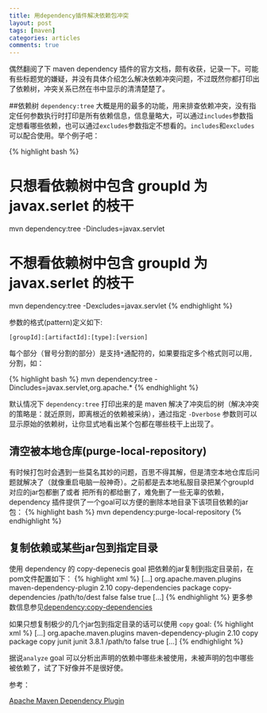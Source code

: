 ```yaml
---
title: 用dependency插件解决依赖包冲突
layout: post
tags: [maven]
categories: articles
comments: true
---
```


偶然翻阅了下 maven dependency 插件的官方文档，颇有收获，记录一下。可能有些标题党的嫌疑，并没有具体介绍怎么解决依赖冲突问题，不过既然你都打印出了依赖树，冲突关系已然在书中显示的清清楚楚了。

##依赖树
`dependency:tree` 大概是用的最多的功能，用来排查依赖冲突，没有指定任何参数执行时打印是所有依赖信息，信息量略大，可以通过`includes`参数指定想看哪些依赖，也可以通过`excludes`参数指定不想看的。`includes`和`excludes`可以配合使用。举个例子吧：

{% highlight bash %}
# 只想看依赖树中包含 groupId 为 javax.serlet 的枝干
mvn dependency:tree -Dincludes=javax.servlet
# 不想看依赖树中包含 groupId 为 javax.serlet 的枝干
mvn dependency:tree -Dexcludes=javax.servlet
{% endhighlight %}

参数的格式(pattern)定义如下:

`[groupId]:[artifactId]:[type]:[version]`

每个部分（冒号分割的部分）是支持`*`通配符的，如果要指定多个格式则可以用`,`分割，如：

{% highlight bash %}
mvn dependency:tree -Dincludes=javax.servlet,org.apache.*
{% endhighlight %}

默认情况下 `dependency:tree` 打印出来的是 maven
解决﻿了冲突后的树（解决冲突的策略是：就近原则，即离根近的依赖被采纳），通过指定 `-Dverbose`
参数则可以显示原始的依赖树，让你显式地看出某个包都在哪些枝干上出现了。

## 清空被本地仓库(purge-local-repository)
有时候打包时会遇到一些莫名其妙的问题，百思不得其解，但是清空本地仓库后问题就解决了（就像重启电脑一般神奇）。之前都是去本地私服目录把某个groupId对应的jar包都删了或者
把所有的都给删了，难免删了一些无辜的依赖，dependency
插件提供了一个goal可以方便的删除本地目录下该项目依赖的jar包：
{% highlight bash %}
mvn dependency:purge-local-repository
{% endhighlight %}

## 复制依赖或某些jar包到指定目录
使用 dependency 的 copy-depenecis goal 把依赖的jar复制到指定目录前，在pom文件配置如下：
{% highlight xml %}
<project>
[...]
    <build>
        <plugins>
            <plugin>
                <groupId>org.apache.maven.plugins</groupId>
                <artifactId>maven-dependency-plugin</artifactId>
                <version>2.10</version>
                <executions>
                    <execution>
                        <id>copy-dependencies</id>
                        <phase>package</phase>
                        <goals>
                            <goal>copy-dependencies</goal>
                        </goals>
                        <configuration>
                            <outputDirectory>/path/to/dest</outputDirectory>
                            <overWriteReleases>false</overWriteReleases>
                            <overWriteSnapshots>false</overWriteSnapshots>
                            <overWriteIfNewer>true</overWriteIfNewer>
                        </configuration>
                    </execution>
                </executions>
            </plugin>
        </plugins>
    </build>
[...]
</project>
{% endhighlight %}
更多参数信息参见[dependency:copy-dependencies](https://maven.apache.org/plugins/maven-dependency-plugin/copy-dependencies-mojo.html)

如果只想复制极少的几个jar包到指定目录的话可以使用 `copy` goal:
{% highlight xml %}
<project>
[...]
    <build>
        <plugins>
            <plugin>
                <groupId>org.apache.maven.plugins</groupId>
                <artifactId>maven-dependency-plugin</artifactId>
                <version>2.10</version>
                <executions>
                    <execution>
                        <id>copy</id>
                        <phase>package</phase>
                        <goals>
                            <goal>copy</goal>
                        </goals>
                        <configuration>
                            <artifactItems>
                                <artifactItem>
                                    <groupId>junit</groupId>
                                    <artifactId>junit</artifactId>
                                    <version>3.8.1</version>
                                </artifactItem>
                            </artifactItems>
                            <outputDirectory>/path/to</outputDirectory>
                            <overWriteReleases>false</overWriteReleases>
                            <overWriteSnapshots>true</overWriteSnapshots>
                        </configuration>
                    </execution>
                </executions>
            </plugin>
        </plugins>
    </build>
[...]
</project>
{% endhighlight %}

据说`analyze` goal 可以分析出声明的依赖中哪些未被使用，未被声明的包中哪些被依赖了，试了下好像并不是很好使。

参考：

[Apache Maven Dependency Plugin](https://maven.apache.org/plugins/maven-dependency-plugin/)


